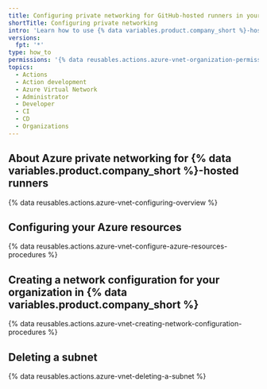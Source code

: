 ```yaml
---
title: Configuring private networking for GitHub-hosted runners in your organization
shortTitle: Configuring private networking
intro: 'Learn how to use {% data variables.product.company_short %}-hosted runners with an Azure private network in your organization.'
versions:
  fpt: '*'
type: how_to
permissions: '{% data reusables.actions.azure-vnet-organization-permissions %}'
topics:
  - Actions
  - Action development
  - Azure Virtual Network
  - Administrator
  - Developer
  - CI
  - CD
  - Organizations
---
```


## About Azure private networking for {% data variables.product.company_short %}-hosted runners

{% data reusables.actions.azure-vnet-configuring-overview %}

## Configuring your Azure resources

{% data reusables.actions.azure-vnet-configure-azure-resources-procedures %}

## Creating a network configuration for your organization in {% data variables.product.company_short %}

{% data reusables.actions.azure-vnet-creating-network-configuration-procedures %}

## Deleting a subnet

{% data reusables.actions.azure-vnet-deleting-a-subnet %}
